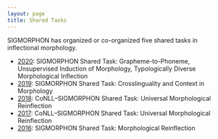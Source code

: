 ```yaml
---
layout: page
title: Shared Tasks
---
```


SIGMORPHON has organized or co-organized five shared tasks in inflectional morphology.

- [2020](2020): SIGMORPHON Shared Task: Grapheme-to-Phoneme, Unsupervised Induction of Morphology, Typologically Diverse Morphological Inflection
- [2019](2019): SIGMORPHON Shared Task: Crosslinguality and Context in Morphology
- [2018](2018): CoNLL–SIGMORPHON Shared Task: Universal Morphological Reinflection
- [2017](2017): CoNLL–SIGMORPHON Shared Task: Universal Morphological Reinflection
- [2016](2016): SIGMORPHON Shared Task: Morphological Reinflection

